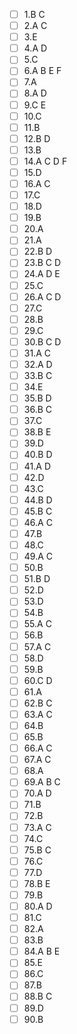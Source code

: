 - [ ] 1.B C
- [ ] 2.A C
- [ ] 3.E
- [ ] 4.A D
- [ ] 5.C
- [ ] 6.A B E F
- [ ] 7.A
- [ ] 8.A D
- [ ] 9.C E
- [ ] 10.C
- [ ] 11.B
- [ ] 12.B D
- [ ] 13.B
- [ ] 14.A C D F
- [ ] 15.D
- [ ] 16.A C
- [ ] 17.C
- [ ] 18.D
- [ ] 19.B
- [ ] 20.A
- [ ] 21.A
- [ ] 22.B D
- [ ] 23.B C D
- [ ] 24.A D E
- [ ] 25.C
- [ ] 26.A C D
- [ ] 27.C
- [ ] 28.B 
- [ ] 29.C
- [ ] 30.B C D
- [ ] 31.A C 
- [ ] 32.A D
- [ ] 33.B C
- [ ] 34.E
- [ ] 35.B D
- [ ] 36.B C
- [ ] 37.C
- [ ] 38.B E
- [ ] 39.D
- [ ] 40.B D
- [ ] 41.A D
- [ ] 42.D
- [ ] 43.C
- [ ] 44.B D
- [ ] 45.B C
- [ ] 46.A C
- [ ] 47.B
- [ ] 48.C
- [ ] 49.A C
- [ ] 50.B
- [ ] 51.B D
- [ ] 52.D
- [ ] 53.D
- [ ] 54.B
- [ ] 55.A C
- [ ] 56.B 
- [ ] 57.A C
- [ ] 58.D
- [ ] 59.B
- [ ] 60.C D
- [ ] 61.A
- [ ] 62.B C
- [ ] 63.A C
- [ ] 64.B 
- [ ] 65.B
- [ ] 66.A C
- [ ] 67.A C
- [ ] 68.A 
- [ ] 69.A B C
- [ ] 70.A D
- [ ] 71.B
- [ ] 72.B
- [ ] 73.A C
- [ ] 74.C
- [ ] 75.B C
- [ ] 76.C
- [ ] 77.D
- [ ] 78.B E
- [ ] 79.B
- [ ] 80.A D
- [ ] 81.C
- [ ] 82.A
- [ ] 83.B
- [ ] 84.A B E
- [ ] 85.E
- [ ] 86.C
- [ ] 87.B
- [ ] 88.B C 
- [ ] 89.D
- [ ] 90.B
